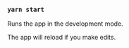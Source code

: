 ### `yarn start`

Runs the app in the development mode.

The app will reload if you make edits.<br />